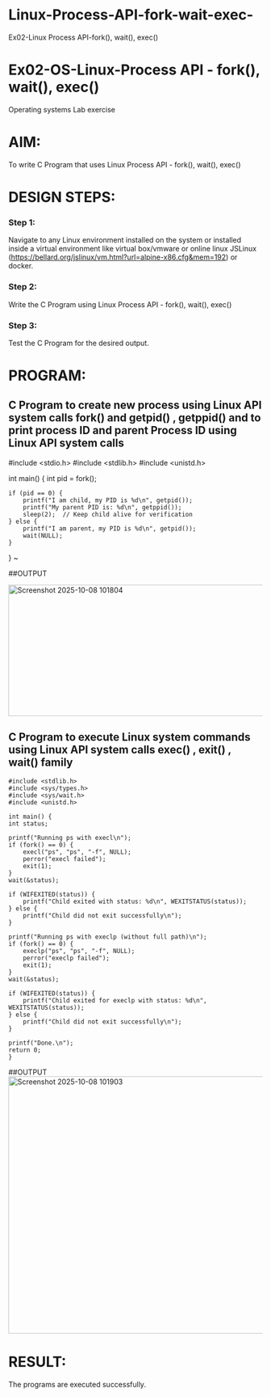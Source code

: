 # Linux-Process-API-fork-wait-exec-
Ex02-Linux Process API-fork(), wait(), exec()
# Ex02-OS-Linux-Process API - fork(), wait(), exec()
Operating systems Lab exercise


# AIM:
To write C Program that uses Linux Process API - fork(), wait(), exec()

# DESIGN STEPS:

### Step 1:

Navigate to any Linux environment installed on the system or installed inside a virtual environment like virtual box/vmware or online linux JSLinux (https://bellard.org/jslinux/vm.html?url=alpine-x86.cfg&mem=192) or docker.

### Step 2:

Write the C Program using Linux Process API - fork(), wait(), exec()

### Step 3:

Test the C Program for the desired output. 

# PROGRAM:

## C Program to create new process using Linux API system calls fork() and getpid() , getppid() and to print process ID and parent Process ID using Linux API system calls


#include <stdio.h>
#include <stdlib.h>
#include <unistd.h>

int main() {
    int pid = fork();

    if (pid == 0) { 
        printf("I am child, my PID is %d\n", getpid()); 
        printf("My parent PID is: %d\n", getppid()); 
        sleep(2);  // Keep child alive for verification
    } else { 
        printf("I am parent, my PID is %d\n", getpid()); 
        wait(NULL); 
    }
}
~

##OUTPUT

<img width="1264" height="260" alt="Screenshot 2025-10-08 101804" src="https://github.com/user-attachments/assets/d3dbfea9-6d16-496a-a981-b0426eb71819" />







## C Program to execute Linux system commands using Linux API system calls exec() , exit() , wait() family
```#include <stdio.h>
#include <stdlib.h>
#include <sys/types.h>
#include <sys/wait.h>
#include <unistd.h>

int main() {
int status;

printf("Running ps with execl\n");
if (fork() == 0) {
    execl("ps", "ps", "-f", NULL);
    perror("execl failed");
    exit(1);
}
wait(&status);

if (WIFEXITED(status)) {
    printf("Child exited with status: %d\n", WEXITSTATUS(status));
} else {
    printf("Child did not exit successfully\n");
}

printf("Running ps with execlp (without full path)\n");
if (fork() == 0) {
    execlp("ps", "ps", "-f", NULL);
    perror("execlp failed");
    exit(1);
}
wait(&status);

if (WIFEXITED(status)) {
    printf("Child exited for execlp with status: %d\n", WEXITSTATUS(status));
} else {
    printf("Child did not exit successfully\n");
}

printf("Done.\n");
return 0;
}
```

##OUTPUT
<img width="1205" height="509" alt="Screenshot 2025-10-08 101903" src="https://github.com/user-attachments/assets/8f94bd54-d228-4545-8f9b-a7bddb7291e0" />


















# RESULT:
The programs are executed successfully.
